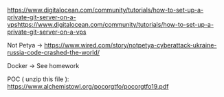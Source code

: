 https://www.digitalocean.com/community/tutorials/how-to-set-up-a-private-git-server-on-a-vpshttps://www.digitalocean.com/community/tutorials/how-to-set-up-a-private-git-server-on-a-vps

Not Petya -> https://www.wired.com/story/notpetya-cyberattack-ukraine-russia-code-crashed-the-world/

Docker -> See homework

POC ( unzip this file ):
https://www.alchemistowl.org/pocorgtfo/pocorgtfo19.pdf
